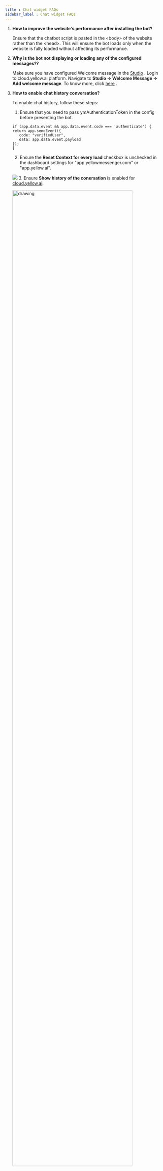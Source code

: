 ```yaml
---
title : Chat widget FAQs 
sidebar_label : Chat widget FAQs
---
```


1. **How to improve the website's performance after installing the bot?**

   Ensure that the chatbot script is pasted in the &lt;body&gt; of the website rather than the &lt;head&gt;. This will ensure the bot loads only when the website is fully loaded without affecting its performance.

2. **Why is the bot not displaying or loading any of the configured messages??**

   Make sure you have configured Welcome message in the <a href="https://docs.yellow.ai/docs/platform_concepts/studio/overview">Studio</a> . Login to cloud.yellow.ai platform. Navigate to  <b>Studio -> Welcome Message -> Add welcome message</b>. To know more, click <a href="https://docs.yellow.ai/docs/platform_concepts/studio/overview#3-conversation-settings">here</a> .

3. **How to enable chat history conversation?**

   To enable chat history, follow these steps:
      1. Ensure that you need to pass ymAuthenticationToken in the config before presenting the bot.
     ```
     if (app.data.event && app.data.event.code === 'authenticate') {
     return app.sendEvent({
        code: "verifiedUser",
        data: app.data.event.payload
     });
     }
     ```
     2. Ensure the **Reset Context for every load** checkbox is unchecked in the dashboard settings for "app.yellowmessenger.com" or "app.yellow.ai".

     ![](https://i.imgur.com/VVSmy15.png)
     3. Ensure **Show history of the conersation** is enabled for [cloud.yellow.ai](https://cloud.yellow.ai).

     <img src="https://i.imgur.com/PoHJ0Yh.png)" alt="drawing" width="90%"/>

4. **Is it possible to deploy two bots on a single website?**    

     No, you cannot deploy 2 bots on a single website.

5. **How to set the position of the bot dynamically?**

      The bot's position is set to right by default. On the **Chat widget settings** page, you can change it to left.
      To dynamically set the position of the bot on a website, set the position to **right** on the **Settings** page and pass `alignLeft:true` inside **ymConfig** of the chatbot script on the respective webpage.

6. **Does the Chat widget or PWA contain a pop-up component?**  

     No, the pop-up component appears only when an error message such as "device not connected to network" or "file upload limit exceeded" is displayed.

7. **Is the drop-down option supported in the Chat widget?**
   
     Currently, drop-down is not supported for the Chat widget bot.

8. **Chatbot is auto-scrolling upwards after navigating to a different tab by clicking the URL from the chatbot. How to resolve this issue**?

     You need to enable the "Scroll the chat window to the bottom" option in the Chat widget's **Settings** tab. Navigate to the **Channels > Chat widget > Settings**.

9. **How to trigger the closeBot() function when a specific flow ends or when you reach a specific node?**  

     You must initiate an event at the end of the specific flow and will receive a callback in onEventFromBot(_ response: YMBotEventResponse) function of YMChatDelegate, where you can add the closeBot. 

10. **Is it possible to change the bot title and description when the bot switches from parent bot to child bot?**

     In orchestrator setup, you cannot interact with the child bot directly, and the UI loaded will be that of the parent bot. Therefore, there cannot be a separate Title, Description, or Icon for the child bot.

11. **What to do if buttons are not loading on the parent website?**    

     This happens when a website blocks CDNs (Content Delivery Network). You need to whitelist these by updating content security policy:
     * cdn.jsdelivr.net (to load the font)
     * https://cdn.yellowmessenger.com (to load buttons)


     
     
